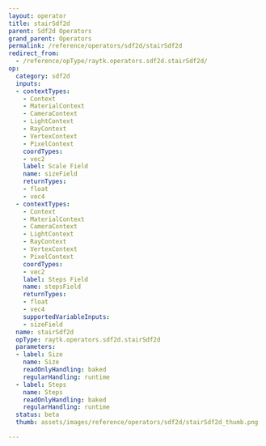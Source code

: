 ```yaml
---
layout: operator
title: stairSdf2d
parent: Sdf2d Operators
grand_parent: Operators
permalink: /reference/operators/sdf2d/stairSdf2d
redirect_from:
  - /reference/opType/raytk.operators.sdf2d.stairSdf2d/
op:
  category: sdf2d
  inputs:
  - contextTypes:
    - Context
    - MaterialContext
    - CameraContext
    - LightContext
    - RayContext
    - VertexContext
    - PixelContext
    coordTypes:
    - vec2
    label: Scale Field
    name: sizeField
    returnTypes:
    - float
    - vec4
  - contextTypes:
    - Context
    - MaterialContext
    - CameraContext
    - LightContext
    - RayContext
    - VertexContext
    - PixelContext
    coordTypes:
    - vec2
    label: Steps Field
    name: stepsField
    returnTypes:
    - float
    - vec4
    supportedVariableInputs:
    - sizeField
  name: stairSdf2d
  opType: raytk.operators.sdf2d.stairSdf2d
  parameters:
  - label: Size
    name: Size
    readOnlyHandling: baked
    regularHandling: runtime
  - label: Steps
    name: Steps
    readOnlyHandling: baked
    regularHandling: runtime
  status: beta
  thumb: assets/images/reference/operators/sdf2d/stairSdf2d_thumb.png

---
```

